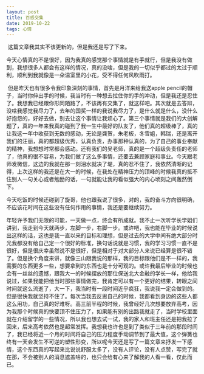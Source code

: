 ```yaml
---
layout: post
title: 百感交集
date: 2019-10-22
tags: 心情
---
```


​		这篇文章我其实不该更新的，但是我还是写了下来。

​		今天心情真的不是很好，因为我真的感觉那个事情就是有手就行，但是我没有做到，我想很多人都会有这样的情况，真的没啥，但是我的一切似乎都过的太过于顺利，顺利到我就像是一朵温室里的小花，受不得任何风吹雨打。

​		但是昨天也有很多令我印象深刻的事情，首先是月洋来给我送apple pencil的帽子，当时你伸出手的时候，我当时有一种想去拉住你的手的冲动，但是我还是忍住了。我想我已经跟你形同陌路了，不该再有交集了，就这样吧。其次就是去答辩，没啥我感觉我尽力了，去年的国奖一样的我说我尽力了，是什么就是什么，没什么好抱怨的，好好去做，别去让这个事情让我烦心了。第三个事情就是我们的大创解题了，真的一年来我真的碰到了我一生中最好的队友了，他们真的超级棒了，真的让我这一年中收获到无数的感动，无论是龚贺，朱老板，冬雪姐，韩瑞，还是离开我们的汪丽，真的都超级优秀，认真负责，办事那种认真的，为了自己的事业奉献的精神，我想想时常都会感动。还有我们的吴老师，真的是一个超级负责任的老师了，他真的很不容易，为我们做了这么多事情，还要去兼顾家庭和事业。今天跟老师发微信，这边的我就在那一刻泪水就决了堤，真的忍不住了，我依然清晰的记得，上次这样的我还是在大一的时候，在我处在精神压力的顶峰的时候我真的抵不住别人一句关心或者勉励的话，一句就能让我的看似强大的内心顷刻之间轰然倒下。

​		今天吃饭的时候还碰到了旋哥，他也跟我说了很多，对的，我的奋斗方向很明确，不应该花时间在这些没有任何作用的事情，我还是要继续努力。

​		年轻许予我们无限的可能，一天做一点，终会有所成就。我不止一次听学长学姐们讲到，我走到今天就两步，左脚一步，右脚一步。或许吧，我也能在毕业的时候说出这样的话，这也是我一直以来的目标和理想，但是过去的大学中间有绝大部分时光我都没有给自己定一个很好的标准，换句话说就是习惯，我的学习习惯一直不是很好，但是很庆幸虽然说不是很好，但是相对于对大部分人来说已经算是很不错了。但是换个角度来讲，就像三山跟我说的那样，我的目标跟他们是不一样的，我需要的东西更多一些，想要拿到的东西也是十分可观的。或许我最后毕业的时候也会有一丝丝的遗憾，跟我大一的时候摆放的那位保送北大金融的学长一样，他给我说过，如果我能把他当时那些事情做完，我肯定可以有一个更好的结果，转眼之间时间就这么流逝了，大一下，我当时有一段时间近乎疯狂，我说我一定会做到的。但是很快我就坚持不住了。每次当我去反思自己的时候，我都看到身边的这些人都这么用功，自己真的好难呀。高三前半程的时候，我曾经好几次想要放弃高考，因为我那个时候真的快要顶不住压力了，如果能有别的出路我就走了，当时学校里面就在介绍留学的一些情况，所以我也想去试一试，我的家人和班主任还是把我拉了回来，后来高考依然也是超常发挥。我想我也许也是到了类似于三年前的那段时间了，我已经将近一个月的时间将自己的压力程度手动调节到了最大值，这个弹簧也终有一天会发生不可逆的塑性形变，所以呢今天还是写了一篇文章来抒发一下感情，这个东西真的写起来比说说舒服太多了，没有人评论，没有人点赞，写完了就在那，不会被别人的消息遮盖啥的，也只会给有心来了解我的人看一看，仅此而已。